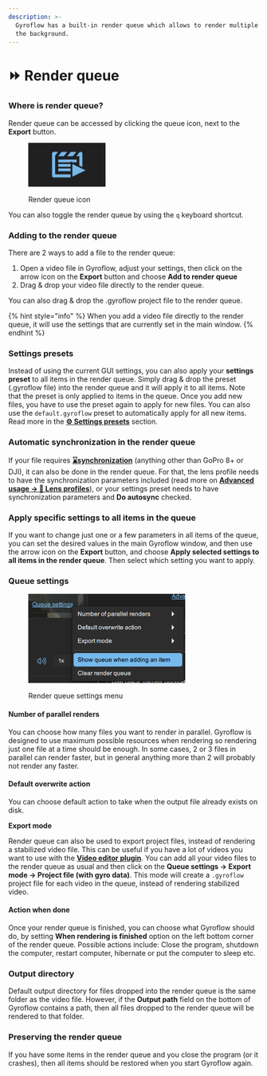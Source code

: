 ```yaml
---
description: >-
  Gyroflow has a built-in render queue which allows to render multiple files in
  the background.
---
```


# ⏩ Render queue

### Where is render queue?

Render queue can be accessed by clicking the queue icon, next to the **Export** button.

<figure><img src="../.gitbook/assets/render_queue_icon.png" alt=""><figcaption><p>Render queue icon</p></figcaption></figure>

You can also toggle the render queue by using the `q` keyboard shortcut.

### Adding to the render queue

There are 2 ways to add a file to the render queue:

1. Open a video file in Gyroflow, adjust your settings, then click on the arrow icon on the **Export** button and choose **Add to render queue**
2. Drag & drop your video file directly to the render queue.

You can also drag & drop the .gyroflow project file to the render queue.

{% hint style="info" %}
When you add a video file directly to the render queue, it will use the settings that are currently set in the main window.
{% endhint %}

### Settings presets

Instead of using the current GUI settings, you can also apply your **settings preset** to all items in the render queue. Simply drag & drop the preset (.gyroflow file) into the render queue and it will apply it to all items. Note that the preset is only applied to items in the queue. Once you add new files, you have to use the preset again to apply for new files. You can also use the `default.gyroflow` preset to automatically apply for all new items. Read more in the [**⚙ Settings presets**](render-queue.md#settings-presets) section.

### Automatic synchronization in the render queue

If your file requires [**⌛synchronization**](../getting-started/basic-usage/synchronization.md) (anything other than GoPro 8+ or DJI), it can also be done in the render queue. For that, the lens profile needs to have the synchronization parameters included (read more on [**Advanced usage -> 🔭 Lens profiles**](lens-profiles.md)), or your settings preset needs to have synchronization parameters and **Do autosync** checked.

### Apply specific settings to all items in the queue

If you want to change just one or a few parameters in all items of the queue, you can set the desired values in the main Gyroflow window, and then use the arrow icon on the **Export** button, and choose **Apply selected settings to all items in the render queue**. Then select which setting you want to apply.

### Queue settings

<figure><img src="../.gitbook/assets/image.png" alt=""><figcaption><p>Render queue settings menu</p></figcaption></figure>

#### Number of parallel renders

You can choose how many files you want to render in parallel. Gyroflow is designed to use maximum possible resources when rendering so rendering just one file at a time should be enough. In some cases, 2 or 3 files in parallel can render faster, but in general anything more than 2 will probably not render any faster.

#### Default overwrite action

You can choose default action to take when the output file already exists on disk.

**Export mode**

Render queue can also be used to export project files, instead of rendering a stabilized video file. This can be useful if you have a lot of videos you want to use with the [**Video editor plugin**](../video-editor-plugins/general-plugin-workflow.md). You can add all your video files to the render queue as usual and then click on the **Queue settings -> Export mode -> Project file (with gyro data)**. This mode will create a `.gyroflow` project file for each video in the queue, instead of rendering stabilized video.

#### Action when done

Once your render queue is finished, you can choose what Gyroflow should do, by setting **When rendering is finished** option on the left bottom corner of the render queue. Possible actions include: Close the program, shutdown the computer, restart computer, hibernate or put the computer to sleep etc.

### Output directory

Default output directory for files dropped into the render queue is the same folder as the video file. However, if the **Output path** field on the bottom of Gyroflow contains a path, then all files dropped to the render queue will be rendered to that folder.

### Preserving the render queue

If you have some items in the render queue and you close the program (or it crashes), then all items should be restored when you start Gyroflow again.

